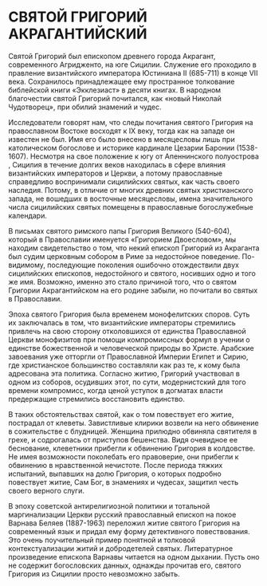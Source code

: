 # СВЯТОЙ ГРИГОРИЙ АКРАГАНТИЙСКИЙ

Святой Григорий был епископом древнего города Акрагант, современного Агридженто, на юге Сицилии. Служение его проходило в правление византийского императора Юстиниана II (685-711) в конце VII века. Сохранилось принадлежащее ему пространное толкование библейской книги «Экклезиаст» в десяти книгах. В народном благочестии святой Григорий почитался, как «новый Николай Чудотворец», при обилий знамений и чудес.

Исследователи говорят нам, что следы почитания святого Григория на православном Востоке восходят к IX веку, тогда как на западе он известен не был. Имя его было внесено в месяцесловы лишь при католическом богослове и историке кардинале Цезарии Баронии (1538-1607). Несмотря на свое положение к югу от Апеннинского полуострова , Сицилия в течение долгих веков находилась в сфере влияния византийских императоров и Церкви, а потому православные справедливо воспринимали сицилийских святых, как часть своего наследия. Потому, в отличие от многих древних святых христианского запада, не вошедших в восточные месяцесловы, имена значительного числа сицилийских святых помещены в православные богослужебные календари.

В письмах святого римского папы Григория Великого (540-604), который в Православии именуется «Григорием Двоесловом», мы находим свидетельство о том, что некий епископ Григорий из Акраганта был судим церковным собором в Риме за недостойное поведение. По-видимому, последующие поколения ошибочно отождествили двух сицилийских епископов, недостойного и святого, носивших одно и того же имя. Возможно, именно это стало причиной того, что о святом Григории Акрагантийском на его родине забыли, но почитали во святых в Православии.

Эпоха святого Григория была временем монофелитских споров. Суть их заключалась в том, что византийские императоры стремились привлечь на свою сторону отколовшихся от единства Православной Церкви монофизитов при помощи компромиссных формул в учении о единстве божественной и человеческой природы во Христе. Арабские завоевания уже отторгли от Православной Империи Египет и Сирию, где христианское большинство составляли как раз те, к кому была адресована эта политика. Согласно житию, Григорий участвовал в одном из соборов, осудивших этот, по сути, модернистский для того времени компромисс, когда ценой уступок в догматах власти предержащие стремились восстановить единство.

В таких обстоятельствах святой, как о том повествует его житие, пострадал от клеветы. Завистливые клирики возвели на него обвинение в сожительстве с блудницей. Женщина прилюдно обвиняла святителя в грехе, и содрогалась от приступов бешенства. Видя очевидное ее беснование, клеветники прибегли к обвинению Григория в колдовстве. Не имея возможности поколебать его правоверие, они прибегли к обвинению в нравственной нечистоте. После периода тяжких испытаний, выпавших на долю Григория, о которых подробно повествует житие, Сам Бог, в знамениях и чудесах, защитил честь своего верного слуги.

В эпоху советской антирелигиозной политики и тотальной маргинализации Церкви русский православный епископ на покое Варнава Беляев (1887-1963) переложил житие святого Григория на современный язык и придал ему форму детективного повествования. Это очень поучительный пример понятной и толковой контекстуализации житий и добродетелей святых. Литературное произведение епископа Варнавы читается на одном дыхании. Пусть оно не содержит богословских данных, однажды прочитав его, святого Григория из Сицилии просто невозможно забыть.
